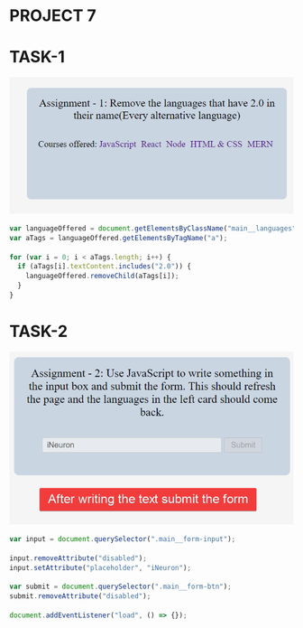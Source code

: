 # PROJECT 7

# TASK-1

![image](./ass7.1-after.png)

```javascript
var languageOffered = document.getElementsByClassName("main__languages")[0];
var aTags = languageOffered.getElementsByTagName("a");

for (var i = 0; i < aTags.length; i++) {
  if (aTags[i].textContent.includes("2.0")) {
    languageOffered.removeChild(aTags[i]);
  }
}
```

# TASK-2

![image](./ass7.2-after.png)

```javascript
var input = document.querySelector(".main__form-input");

input.removeAttribute("disabled");
input.setAttribute("placeholder", "iNeuron");

var submit = document.querySelector(".main__form-btn");
submit.removeAttribute("disabled");

document.addEventListener("load", () => {});
```
